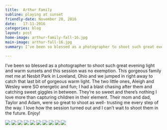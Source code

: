```yaml
---
title:  Arthur Family
subline: playing at sunset
friendly-date: November 20, 2016
date:   17-11-2016
categories: blog
layout: post
home-image: arthur-family-fall-16.jpg
main-image: arthur-fall-16.jpg
summary: I’ve been so blessed as a photographer to shoot such great evening light and warm sunsets and this session was no exemption. This gorgeous family met me at Nesbit Park in Loveland,Ohio and we jumped in right away to catch that last bit of gorgeous warm light. The two little ones, Aleigh and Wesley were SO energetic and fun; I had a blast chasing after them and catching sweet giggles in between. They’re so sweet and there’s nothing I love more than capturing children in their element. Their mom and dad, Taylor and Adam, were so great to shoot as well- trusting me every step of the way. I love how the session turned out and I can’t wait to shoot them in the future. Enjoy!

---
```

I’ve been so blessed as a photographer to shoot such great evening light and warm sunsets and this session was no exemption. This gorgeous family met me at Nesbit Park in Loveland, Ohio and we jumped in right away to catch that last bit of gorgeous warm light. The two little ones, Aleigh and Wesley were SO energetic and fun; I had a blast chasing after them and catching sweet giggles in between. They’re so sweet and there’s nothing I love more than capturing children in their element. Their mom and dad, Taylor and Adam, were so great to shoot as well- trusting me every step of the way. I love how the session turned out and I can’t wait to shoot them in the future. Enjoy!

<div class="photo-block">
<img src="/assets/img/blog/arthur-16/1.jpg">
<img src="/assets/img/blog/arthur-16/2.jpg">
<img src="/assets/img/blog/arthur-16/3.jpg">
<img src="/assets/img/blog/arthur-16/4.jpg">
<img src="/assets/img/blog/arthur-16/5.jpg">
<img src="/assets/img/blog/arthur-16/6.jpg">
<img src="/assets/img/blog/arthur-16/7.jpg">
<img src="/assets/img/blog/arthur-16/8.jpg">
<img class="tall" src="/assets/img/blog/arthur-16/9.jpg">
<img class="tall-right" src="/assets/img/blog/arthur-16/10.jpg"> 
</div>
